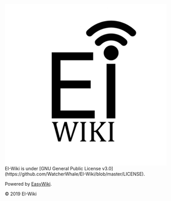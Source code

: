 <img src="/media/logo.png" style="float: left;margin-right: 25px;" class="max-h-100">
EI-Wiki is under [GNU General Public License v3.0](https://github.com/WatcherWhale/EI-Wiki/blob/master/LICENSE).

Powered by [EasyWiki](https://github.com/WatcherWhale/EasyWiki).

&copy; 2019 EI-Wiki
